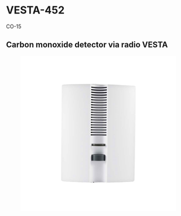 # VESTA-452

CO-15

## Carbon monoxide detector via radio VESTA

<figure><img src=".gitbook/assets/image (3) (1) (1).png" alt=""><figcaption></figcaption></figure>

